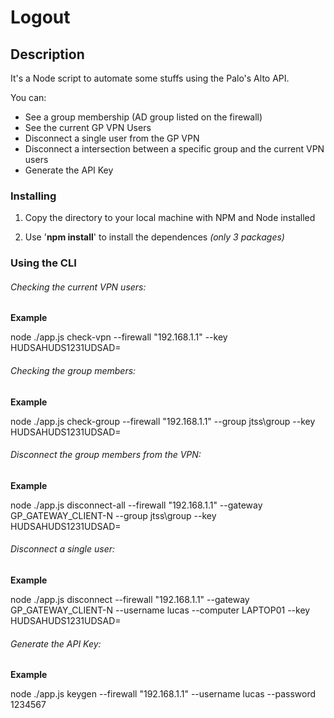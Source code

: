 # Logout

## Description

It's a Node script to automate some stuffs using the Palo's Alto API.

You can:
  - See a group membership (AD group listed on the firewall)
  - See the current GP VPN Users
  - Disconnect a single user from the GP VPN
  - Disconnect a intersection between a specific group and the current VPN users
  - Generate the API Key
  
### Installing

1. Copy the directory to your local machine with NPM and Node installed

2. Use '**npm install**' to install the dependences *(only 3 packages)*


### Using the CLI

###### Checking the current VPN users:

**Example**

  node ./app.js check-vpn --firewall "192.168.1.1" --key HUDSAHUDS1231UDSAD=
  
###### Checking the group members:

**Example**

  node ./app.js check-group --firewall "192.168.1.1" --group jtss\group --key HUDSAHUDS1231UDSAD=

###### Disconnect the group members from the VPN:

**Example**

  node ./app.js disconnect-all --firewall "192.168.1.1" --gateway GP_GATEWAY_CLIENT-N --group jtss\group --key HUDSAHUDS1231UDSAD=
  
###### Disconnect a single user:

**Example**

  node ./app.js disconnect --firewall "192.168.1.1" --gateway GP_GATEWAY_CLIENT-N --username lucas --computer LAPTOP01 --key HUDSAHUDS1231UDSAD=
  
###### Generate the API Key:

**Example**

  node ./app.js keygen --firewall "192.168.1.1" --username lucas --password 1234567
  
  

